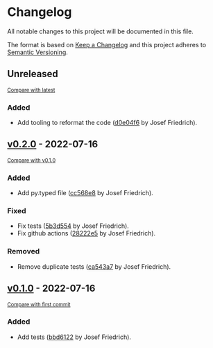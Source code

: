 # Changelog

All notable changes to this project will be documented in this file.

The format is based on [Keep a Changelog](http://keepachangelog.com/en/1.0.0/)
and this project adheres to [Semantic Versioning](http://semver.org/spec/v2.0.0.html).

<!-- insertion marker -->
## Unreleased

<small>[Compare with latest](https://github.com/Josef-Friedrich/stdout_stderr_capturing/compare/v0.2.0...HEAD)</small>

### Added

- Add tooling to reformat the code ([d0e04f6](https://github.com/Josef-Friedrich/stdout_stderr_capturing/commit/d0e04f6c2e4b8952dc259ec0f368824bb2d0dd8b) by Josef Friedrich).

<!-- insertion marker -->
## [v0.2.0](https://github.com/Josef-Friedrich/stdout_stderr_capturing/releases/tag/v0.2.0) - 2022-07-16

<small>[Compare with v0.1.0](https://github.com/Josef-Friedrich/stdout_stderr_capturing/compare/v0.1.0...v0.2.0)</small>

### Added

- Add py.typed file ([cc568e8](https://github.com/Josef-Friedrich/stdout_stderr_capturing/commit/cc568e82e828c243a3b597d20eb7cccaccf0bb81) by Josef Friedrich).

### Fixed

- Fix tests ([5b3d554](https://github.com/Josef-Friedrich/stdout_stderr_capturing/commit/5b3d554c9e8cca02df21d03ab25c2c56fc0ea99f) by Josef Friedrich).
- Fix github actions ([28222e5](https://github.com/Josef-Friedrich/stdout_stderr_capturing/commit/28222e5f300b6a457c516cd39429331f1a1d9be6) by Josef Friedrich).

### Removed

- Remove duplicate tests ([ca543a7](https://github.com/Josef-Friedrich/stdout_stderr_capturing/commit/ca543a722a5fbd7c9f43d3fb3e2ccc1d20749578) by Josef Friedrich).

## [v0.1.0](https://github.com/Josef-Friedrich/stdout_stderr_capturing/releases/tag/v0.1.0) - 2022-07-16

<small>[Compare with first commit](https://github.com/Josef-Friedrich/stdout_stderr_capturing/compare/9f43c73fee12aee652679a6e0a7abca669f482e3...v0.1.0)</small>

### Added

- Add tests ([bbd6122](https://github.com/Josef-Friedrich/stdout_stderr_capturing/commit/bbd612299ca54e01e4a4eff2966346bcb0b0ecb0) by Josef Friedrich).

